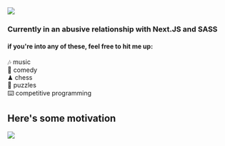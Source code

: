 <img src='https://cdn.discordapp.com/attachments/773667887251849256/866410291746570250/gh-bannner-light.png'>

### Currently in an abusive relationship with Next.JS and SASS
#### if you're into any of these, feel free to hit me up: 
🎶  music  
🎤  comedy  
♟   chess  
🧩  puzzles  
⌨️ competitive programming  

## Here's some motivation  

<img src='https://pbs.twimg.com/media/DCIbETjXgAAu8VS?format=jpg&name=small'>
